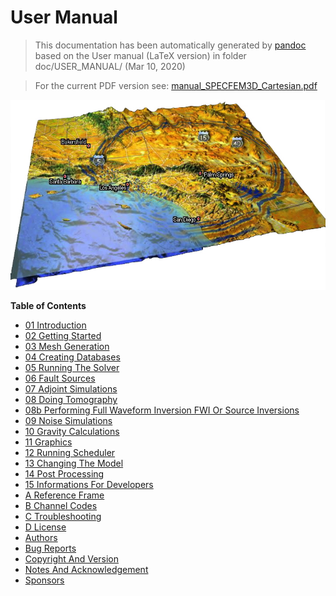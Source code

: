 User Manual
===========
> This documentation has been automatically generated by [pandoc](http://www.pandoc.org)
> based on the User manual (LaTeX version) in folder doc/USER_MANUAL/
> (Mar 10, 2020)

>
> For the current PDF version see: [manual_SPECFEM3D_Cartesian.pdf](https://github.com/geodynamics/specfem3d/raw/devel/doc/USER_MANUAL/manual_SPECFEM3D_Cartesian.pdf)
>

![SPECFEM3D_Cartesian](figures/specfem3d.jpg "SPECFEM3D screenshot")

**Table of Contents**

- [01 Introduction](01_introduction.md)
- [02 Getting Started](02_getting_started.md)
- [03 Mesh Generation](03_mesh_generation.md)
- [04 Creating Databases](04_creating_databases.md)
- [05 Running The Solver](05_running_the_solver.md)
- [06 Fault Sources](06_fault_sources.md)
- [07 Adjoint Simulations](07_adjoint_simulations.md)
- [08 Doing Tomography](08_doing_tomography.md)
- [08b Performing Full Waveform Inversion FWI Or Source Inversions](08b_performing_full_waveform_inversion_FWI_or_source_inversions.md)
- [09 Noise Simulations](09_noise_simulations.md)
- [10 Gravity Calculations](10_gravity_calculations.md)
- [11 Graphics](11_graphics.md)
- [12 Running Scheduler](12_running_scheduler.md)
- [13 Changing The Model](13_changing_the_model.md)
- [14 Post Processing](14_post_processing.md)
- [15 Informations For Developers](15_informations_for_developers.md)
- [A Reference Frame](A_reference_frame.md)
- [B Channel Codes](B_channel_codes.md)
- [C Troubleshooting](C_troubleshooting.md)
- [D License](D_license.md)
- [Authors](authors.md)
- [Bug Reports](bug_reports.md)
- [Copyright And Version](copyright_and_version.md)
- [Notes And Acknowledgement](notes_and_acknowledgement.md)
- [Sponsors](sponsors.md)
